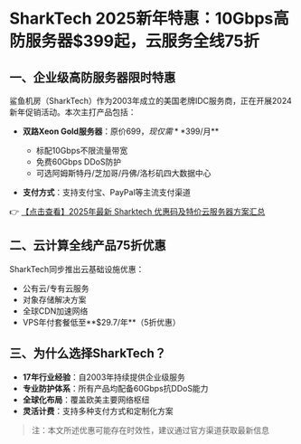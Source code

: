 # SharkTech 2025新年特惠：10Gbps高防服务器$399起，云服务全线75折

## 一、企业级高防服务器限时特惠

鲨鱼机房（SharkTech）作为2003年成立的美国老牌IDC服务商，正在开展2024新年促销活动。本次主打产品包括：

- **双路Xeon Gold服务器**：原价$699，现仅需**$399/月**
  - 标配10Gbps不限流量带宽
  - 免费60Gbps DDoS防护
  - 可选阿姆斯特丹/芝加哥/丹佛/洛杉矶四大数据中心

- **支付方式**：支持支付宝、PayPal等主流支付渠道

👉 [【点击查看】2025年最新 Sharktech 优惠码及特价云服务器方案汇总](https://bit.ly/Sharktech)

## 二、云计算全线产品75折优惠

SharkTech同步推出云基础设施优惠：

- 公有云/专有云服务
- 对象存储解决方案
- 全球CDN加速网络
- VPS年付套餐低至**$29.7/年**（5折优惠）

## 三、为什么选择SharkTech？

- **17年行业经验**：自2003年持续提供企业级服务
- **专业防护体系**：所有产品均配备60Gbps抗DDoS能力
- **全球化布局**：覆盖欧美主要网络枢纽
- **灵活计费**：支持多种支付方式和定制化方案

> 注：本文所述优惠可能存在时效性，建议通过官方渠道获取最新信息